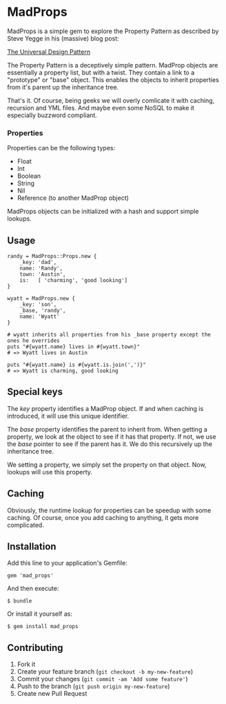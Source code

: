# MadProps

MadProps is a simple gem to explore the Property Pattern as described by Steve
Yegge in his (massive) blog post:

[ The Universal Design Pattern
](http://steve-yegge.blogspot.com/2008/10/universal-design-pattern.html)

The Property Pattern is a deceptively simple pattern.  MadProp objects are
essentially a property list, but with a twist.  They contain a link to a
"prototype" or "base" object.  This enables the objects to inherit properties
from it's parent up the inheritance tree.

That's it.  Of course, being geeks we will overly comlicate it with caching,
recursion and YML files.  And maybe even some NoSQL to make it especially
buzzword compliant.

### Properties

Properties can be the following types:

* Float
* Int
* Boolean
* String
* Nil
* Reference (to another MadProp object)

MadProps objects can be initialized with a hash and support simple lookups.

## Usage

    randy = MadProps::Props.new {
        _key: 'dad',
        name: 'Randy',
        town: 'Austin',
        is:   [ 'charming', 'good looking']
    }

    wyatt = MadProps.new {
        _key: 'son',
        _base, 'randy',
        name: 'Wyatt'
    }

    # wyatt inherits all properties from his _base property except the ones he overrides
    puts "#{wyatt.name} lives in #{wyatt.town}"
    # => Wyatt lives in Austin

    puts "#{wyatt.name} is #{wyatt.is.join(',')}"
    # => Wyatt is charming, good looking

## Special keys

The _key_ property identifies a MadProp object.  If and when caching
is introduced, it will use this unique identifier.

The _base_ property identifies the parent to inherit from. When getting
a property, we look at the object to see if it has that property.  If not,
we use the _base_ pointer to see if the parent has it. We do this recursively
up the inheritance tree.

We setting a property, we simply set the property on that object.  Now,
lookups will use this property.

## Caching

Obviously, the runtime lookup for properties can be speedup with some
caching.  Of course, once you add caching to anything, it gets more
complicated.

## Installation

Add this line to your application's Gemfile:

    gem 'mad_props'

And then execute:

    $ bundle

Or install it yourself as:

    $ gem install mad_props

## Contributing

1. Fork it
2. Create your feature branch (`git checkout -b my-new-feature`)
3. Commit your changes (`git commit -am 'Add some feature'`)
4. Push to the branch (`git push origin my-new-feature`)
5. Create new Pull Request
